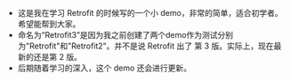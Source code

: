 - 这是我在学习 Retrofit 的时候写的一个小 demo，非常的简单，适合初学者。希望能帮到大家。
- 命名为“Retrofit3”是因为我之前创建了两个demo作为测试分别为"Retrofit"和"Retrofit2"。并不是说 Retrofit 出了 第 3 版。实际上，现在最新的还是第 2 版。
- 后期随着学习的深入，这个 demo 还会进行更新。
